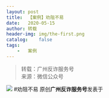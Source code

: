 ```yaml
---
layout:	post
title:	【案例】劝阻不易
date:	2020-05-15
author:	转载
header-img:	img/the-first.png
catalog:	false
tags:
	-	案例
---
```


<blockquote><p>转载：广州反诈服务号<br>
来源：微信公众号</p></blockquote>

![]({{site.baseurl}}/postimg/7F37aSO3cxmG5LWe9NI4ORZH8icf1FVy4ZpXHIrIbicSWRN25JYUicRQibgqav1BmtOBgxD8iccho9Dpr1wo6hJpqNA.jpeg)
#劝阻不易
原创**广州反诈服务号**发表于

